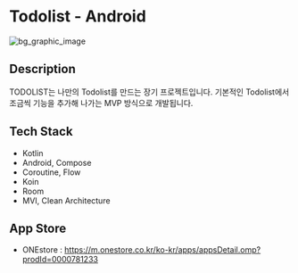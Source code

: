 # Todolist - Android

![bg_graphic_image](https://github.com/user-attachments/assets/2f1d79e0-4d22-4080-83b2-bb5663f4e0df)

## Description
TODOLIST는 나만의 Todolist를 만드는 장기 프로젝트입니다. 
기본적인 Todolist에서 조금씩 기능을 추가해 나가는 MVP 방식으로 개발됩니다.

## Tech Stack
- Kotlin
- Android, Compose
- Coroutine, Flow
- Koin
- Room
- MVI, Clean Architecture

## App Store
- ONEstore : https://m.onestore.co.kr/ko-kr/apps/appsDetail.omp?prodId=0000781233
